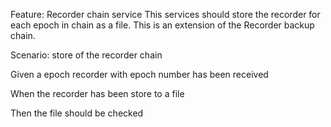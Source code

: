 Feature: Recorder chain service
This services should store the recorder for each epoch in chain as a file.
This is an extension of the Recorder backup chain.

Scenario: store of the recorder chain

Given a epoch recorder with epoch number has been received 

When the recorder has been store to a file

Then the file should be checked
